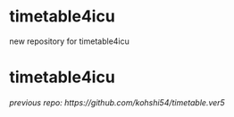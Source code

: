 # timetable4icu
new repository for timetable4icu

<h1>timetable4icu</h1>
<h6>previous repo: https://github.com/kohshi54/timetable.ver5</h6>
